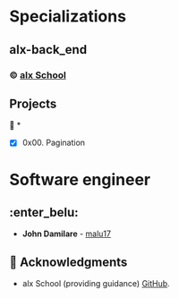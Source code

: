 # Specializations
## alx-back_end
### :copyright: **[alx School](https://www.alx.com/)**

## Projects
:open_file_folder:
*
* [x] 0x00. Pagination

# Software engineer
## :enter_belu: 
* **John Damilare** - [malu17](https://github.com/damilare123)

## :mega: Acknowledgments

* alx School (providing guidance)
[GitHub](https://github.com/Damilare123).